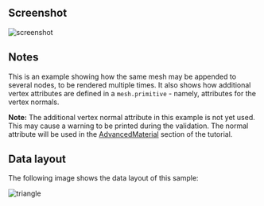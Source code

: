 ## Screenshot

![screenshot](screenshot/screenshot.png)

## Notes

This is an example showing how the same mesh may be appended to 
several nodes, to be rendered multiple times. It also shows 
how additional vertex attributes are defined in a `mesh.primitive` - 
namely, attributes for the vertex normals. 

**Note:** The additional vertex normal attribute in this example is not yet used. This may
cause a warning to be printed during the validation. The normal attribute will be used in
the [AdvancedMaterial](https://github.com/KhronosGroup/glTF-Tutorials/blob/master/gltfTutorial/gltfTutorial_014_AdvancedMaterial.md)
section of the tutorial.

## Data layout

The following image shows the data layout of this sample:

![triangle](screenshot/triangle.png)
